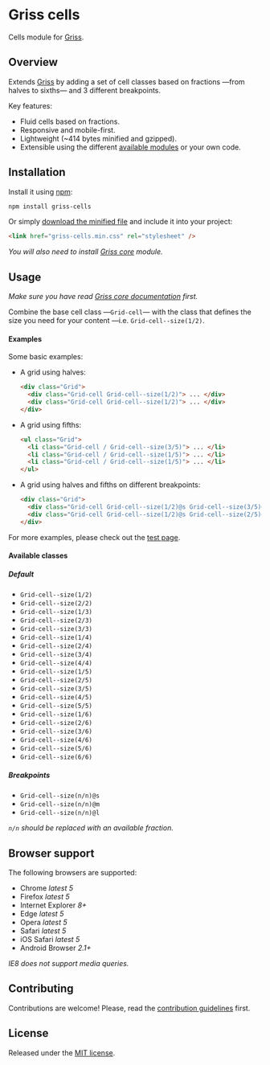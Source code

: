 # Griss cells

Cells module for [Griss](https://github.com/battaglr/griss/).

## Overview

Extends [Griss](https://github.com/battaglr/griss/) by adding a set of cell
classes based on fractions —from halves to sixths— and 3 different breakpoints.

Key features:

- Fluid cells based on fractions.
- Responsive and mobile-first.
- Lightweight (~414 bytes minified and gzipped).
- Extensible using the different
  [available modules](https://github.com/battaglr/griss/#available-modules)
  or your own code.

## Installation

Install it using [npm](https://npmjs.com):

```sh
npm install griss-cells
```

Or simply [download the minified file](dist/griss-cells.min.css) and include
it into your project:

```html
<link href="griss-cells.min.css" rel="stylesheet" />
```

*You will also need to install
[Griss core](https://github.com/battaglr/griss/#installation) module.*

## Usage

*Make sure you have read
[Griss core documentation](https://github.com/battaglr/griss/#usage) first.*

Combine the base cell class —`Grid-cell`— with the class that defines the
size you need for your content —i.e. `Grid-cell--size(1/2)`.

#### Examples

Some basic examples:

- A grid using halves:

  ```html
  <div class="Grid">
    <div class="Grid-cell Grid-cell--size(1/2)"> ... </div>
    <div class="Grid-cell Grid-cell--size(1/2)"> ... </div>
  </div>
  ```

- A grid using fifths:

  ```html
  <ul class="Grid">
    <li class="Grid-cell / Grid-cell--size(3/5)"> ... </li>
    <li class="Grid-cell / Grid-cell--size(1/5)"> ... </li>
    <li class="Grid-cell / Grid-cell--size(1/5)"> ... </li>
  </ul>
  ```

- A grid using halves and fifths on different breakpoints:

  ```html
  <div class="Grid">
    <div class="Grid-cell Grid-cell--size(1/2)@s Grid-cell--size(3/5)@m"> ... </div>
    <div class="Grid-cell Grid-cell--size(1/2)@s Grid-cell--size(2/5)@m"> ... </div>
  </div>
  ```

For more examples, please check out the
[test page](https://battaglr.github.io/griss-cells/test/test.html).

#### Available classes

##### Default

- `Grid-cell--size(1/2)`
- `Grid-cell--size(2/2)`
- `Grid-cell--size(1/3)`
- `Grid-cell--size(2/3)`
- `Grid-cell--size(3/3)`
- `Grid-cell--size(1/4)`
- `Grid-cell--size(2/4)`
- `Grid-cell--size(3/4)`
- `Grid-cell--size(4/4)`
- `Grid-cell--size(1/5)`
- `Grid-cell--size(2/5)`
- `Grid-cell--size(3/5)`
- `Grid-cell--size(4/5)`
- `Grid-cell--size(5/5)`
- `Grid-cell--size(1/6)`
- `Grid-cell--size(2/6)`
- `Grid-cell--size(3/6)`
- `Grid-cell--size(4/6)`
- `Grid-cell--size(5/6)`
- `Grid-cell--size(6/6)`

##### Breakpoints

- `Grid-cell--size(n/n)@s`
- `Grid-cell--size(n/n)@m`
- `Grid-cell--size(n/n)@l`

*`n/n` should be replaced with an available fraction.*

## Browser support

The following browsers are supported:

- Chrome *latest 5*
- Firefox *latest 5*
- Internet Explorer *8+*
- Edge *latest 5*
- Opera *latest 5*
- Safari *latest 5*
- iOS Safari *latest 5*
- Android Browser *2.1+*

*IE8 does not support media queries.*

## Contributing

Contributions are welcome! Please, read the
[contribution guidelines](contributing.md) first.

## License

Released under the [MIT license](license.txt).
